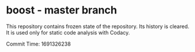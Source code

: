 # boost - master branch

This repository contains frozen state of the repository.
Its history is cleared. It is used only for static code
analysis with Codacy.

Commit Time: 1691326238